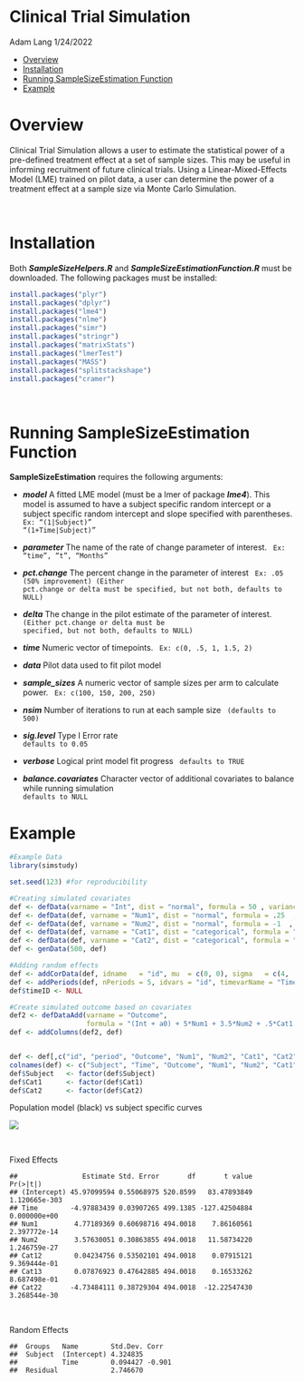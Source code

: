Clinical Trial Simulation
================
Adam Lang
1/24/2022

-   [Overview](#overview)
-   [Installation](#installation)
-   [Running SampleSizeEstimation
    Function](#running-samplesizeestimation-function)
-   [Example](#example)

Overview
========

Clinical Trial Simulation allows a user to estimate the statistical
power of a pre-defined treatment effect at a set of sample sizes. This
may be useful in informing recruitment of future clinical trials. Using
a Linear-Mixed-Effects Model (LME) trained on pilot data, a user can
determine the power of a treatment effect at a sample size via Monte
Carlo Simulation.

<br>

Installation
============

Both ***SampleSizeHelpers.R*** and ***SampleSizeEstimationFunction.R***
must be downloaded. The following packages must be installed:

``` r
install.packages("plyr")
install.packages("dplyr")
install.packages("lme4")
install.packages("nlme")
install.packages("simr")
install.packages("stringr")
install.packages("matrixStats")
install.packages("lmerTest")
install.packages("MASS") 
install.packages("splitstackshape") 
install.packages("cramer")
```

<br>

Running SampleSizeEstimation Function
=====================================

**SampleSizeEstimation** requires the following arguments:

-   ***model*** A fitted LME model (must be a lmer of package
    ***lme4***). This model is assumed to have a subject specific random
    intercept or a subject specific random intercept and slope specified
    with parentheses. <code> Ex: “(1\|Subject)” “(1+Time\|Subject)”
    </code>

-   ***parameter*** The name of the rate of change parameter of
    interest. <code> Ex: “time”, “t”, “Months” </code>

-   ***pct.change*** The percent change in the parameter of interest
    <code> Ex: .05 (50% improvement) (Either pct.change or delta must be
    specified, but not both, defaults to NULL) </code>

-   ***delta*** The change in the pilot estimate of the parameter of
    interest. <code> (Either pct.change or delta must be specified, but
    not both, defaults to NULL) </code>

-   ***time*** Numeric vector of timepoints. <code> Ex: c(0, .5, 1,
    1.5, 2) </code>

-   ***data*** Pilot data used to fit pilot model

-   ***sample\_sizes*** A numeric vector of sample sizes per arm to
    calculate power. <code> Ex: c(100, 150, 200, 250) </code>

-   ***nsim*** Number of iterations to run at each sample size <code>
    (defaults to 500) </code>

-   ***sig.level*** Type I Error rate <code> defaults to 0.05 </code>

-   ***verbose*** Logical print model fit progress <code> defaults to
    TRUE </code>

-   ***balance.covariates*** Character vector of additional covariates
    to balance while running simulation <code> defaults to NULL </code>

Example
=======

``` r
#Example Data
library(simstudy)

set.seed(123) #for reproducibility

#Creating simulated covariates
def <- defData(varname = "Int", dist = "normal", formula = 50 , variance = 1, id = "id")
def <- defData(def, varname = "Num1", dist = "normal", formula = .25  , variance = .1, id = "id")
def <- defData(def, varname = "Num2", dist = "normal", formula = -1  , variance  = .4, id = "id")
def <- defData(def, varname = "Cat1", dist = "categorical", formula = ".25 ;.25 ;.5", id = "id")
def <- defData(def, varname = "Cat2", dist = "categorical", formula = ".5;.5", id = "id")
def <- genData(500, def)

#Adding random effects
def <- addCorData(def, idname   = "id", mu  = c(0, 0), sigma   = c(4, .2), rho = -.5, corstr = "cs", cnames = c("a0", "a1"))
def <- addPeriods(def, nPeriods = 5, idvars = "id", timevarName = "Time")
def$timeID <- NULL

#Create simulated outcome based on covariates
def2 <- defDataAdd(varname = "Outcome", 
                   formula = "(Int + a0) + 5*Num1 + 3.5*Num2 + .5*Cat1 - 5*Cat2 + (-5 + a1)*period", variance = 8)
def <- addColumns(def2, def)


def <- def[,c("id", "period", "Outcome", "Num1", "Num2", "Cat1", "Cat2")]
colnames(def) <- c("Subject", "Time", "Outcome", "Num1", "Num2", "Cat1", "Cat2")
def$Subject   <- factor(def$Subject)
def$Cat1      <- factor(def$Cat1)
def$Cat2      <- factor(def$Cat2)
```

Population model (black) vs subject specific curves

![](README_files/figure-gfm/unnamed-chunk-3-1.png)<!-- -->

<br>

Fixed Effects

    ##                Estimate Std. Error       df       t value      Pr(>|t|)
    ## (Intercept) 45.97099594 0.55068975 520.8599   83.47893849 1.120665e-303
    ## Time        -4.97883439 0.03907265 499.1385 -127.42504884  0.000000e+00
    ## Num1         4.77189369 0.60698716 494.0018    7.86160561  2.397772e-14
    ## Num2         3.57630051 0.30863855 494.0018   11.58734220  1.246759e-27
    ## Cat12        0.04234756 0.53502101 494.0018    0.07915121  9.369444e-01
    ## Cat13        0.07876923 0.47642885 494.0018    0.16533262  8.687498e-01
    ## Cat22       -4.73484111 0.38729304 494.0018  -12.22547430  3.268544e-30

<br>

Random Effects

    ##  Groups   Name        Std.Dev. Corr  
    ##  Subject  (Intercept) 4.324835       
    ##           Time        0.094427 -0.901
    ##  Residual             2.746670

